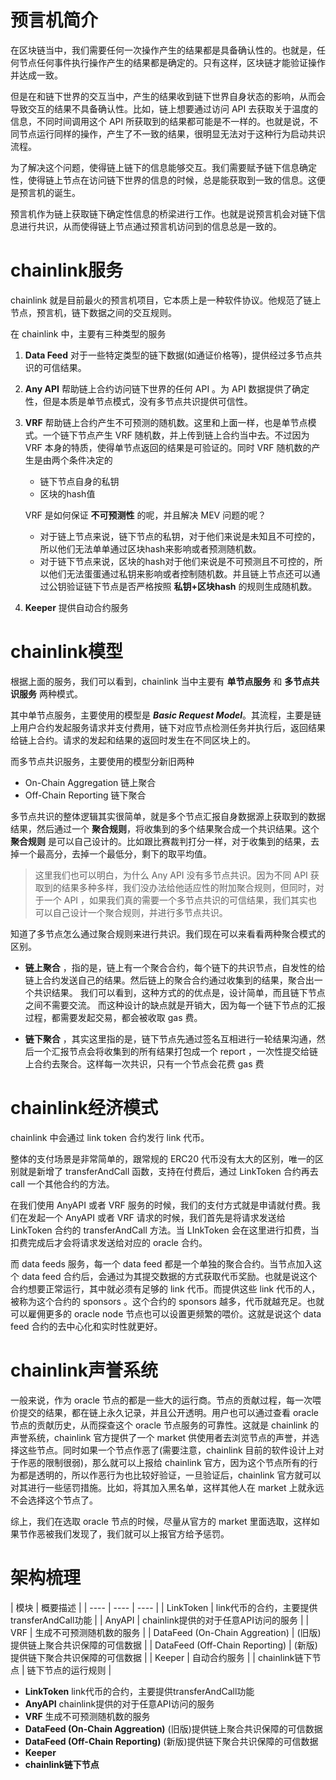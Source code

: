 # 预言机简介
在区块链当中，我们需要任何一次操作产生的结果都是具备确认性的。也就是，任何节点任何事件执行操作产生的结果都是确定的。只有这样，区块链才能验证操作并达成一致。

但是在和链下世界的交互当中，产生的结果收到链下世界自身状态的影响，从而会导致交互的结果不具备确认性。比如，链上想要通过访问 API 去获取关于温度的信息，不同时间调用这个 API 所获取到的结果都可能是不一样的。也就是说，不同节点运行同样的操作，产生了不一致的结果，很明显无法对于这种行为启动共识流程。

为了解决这个问题，使得链上链下的信息能够交互。我们需要赋予链下信息确定性，使得链上节点在访问链下世界的信息的时候，总是能获取到一致的信息。这便是预言机的诞生。

预言机作为链上获取链下确定性信息的桥梁进行工作。也就是说预言机会对链下信息进行共识，从而使得链上节点通过预言机访问到的信息总是一致的。

# chainlink服务
chainlink 就是目前最火的预言机项目，它本质上是一种软件协议。他规范了链上节点，预言机，链下数据之间的交互规则。

在 chainlink 中，主要有三种类型的服务
1. **Data Feed** 对于一些特定类型的链下数据(如通证价格等)，提供经过多节点共识的可信结果。 
2. **Any API** 帮助链上合约访问链下世界的任何 API 。为 API 数据提供了确定性，但是本质是单节点模式，没有多节点共识提供可信性。
3. **VRF** 帮助链上合约产生不可预测的随机数。这里和上面一样，也是单节点模式。一个链下节点产生 VRF 随机数，并上传到链上合约当中去。不过因为 VRF 本身的特质，使得单节点返回的结果是可验证的。同时 VRF 随机数的产生是由两个条件决定的
    - 链下节点自身的私钥
    - 区块的hash值

    VRF 是如何保证 **不可预测性** 的呢，并且解决 MEV 问题的呢？
    - 对于链上节点来说，链下节点的私钥，对于他们来说是未知且不可控的，所以他们无法单单通过区块hash来影响或者预测随机数。
    - 对于链下节点来说，区块的hash对于他们来说是不可预测且不可控的，所以他们无法蛋蛋通过私钥来影响或者控制随机数。并且链上节点还可以通过公钥验证链下节点是否严格按照 **私钥+区块hash** 的规则生成随机数。

4. **Keeper** 提供自动合约服务

# chainlink模型
根据上面的服务，我们可以看到，chainlink 当中主要有 **单节点服务** 和 **多节点共识服务** 两种模式。

其中单节点服务，主要使用的模型是 ***Basic Request Model***。其流程，主要是链上用户合约发起服务请求并支付费用，链下对应节点检测任务并执行后，返回结果给链上合约。请求的发起和结果的返回时发生在不同区块上的。

而多节点共识服务，主要使用的模型分新旧两种
- On-Chain Aggregation 链上聚合
- Off-Chain Reporting 链下聚合

多节点共识的整体逻辑其实很简单，就是多个节点汇报自身数据源上获取到的数据结果，然后通过一个 **聚合规则**，将收集到的多个结果聚合成一个共识结果。这个 **聚合规则** 是可以自己设计的。比如跟比赛裁判打分一样，对于收集到的结果，去掉一个最高分，去掉一个最低分，剩下的取平均值。

> 这里我们也可以明白，为什么 Any API 没有多节点共识。因为不同 API 获取到的结果多种多样，我们没办法给他适应性的附加聚合规则，但同时，对于一个 API ，如果我们真的需要一个多节点共识的可信结果，我们其实也可以自己设计一个聚合规则，并进行多节点共识。

知道了多节点怎么通过聚合规则来进行共识。我们现在可以来看看两种聚合模式的区别。
- **链上聚合** ，指的是，链上有一个聚合合约，每个链下的共识节点，自发性的给链上合约发送自己的结果。然后链上的聚合合约通过收集到的结果，聚合出一个共识结果。
    我们可以看到，这种方式的的优点是，设计简单，而且链下节点之间不需要交流。
    而这种设计的缺点就是开销大，因为每一个链下节点的汇报过程，都需要发起交易，都会被收取 gas 费。

- **链下聚合** ，其实这里指的是，链下节点先通过签名互相进行一轮结果沟通，然后一个汇报节点会将收集到的所有结果打包成一个 report ，一次性提交给链上合约去聚合。这样每一次共识，只有一个节点会花费 gas 费

# chainlink经济模式
chainlink 中会通过 link token 合约发行 link 代币。

整体的支付场景是非常简单的，跟常规的 ERC20 代币没有太大的区别，唯一的区别就是新增了 transferAndCall 函数，支持在付费后，通过 LinkToken 合约再去 call 一个其他合约的方法。

在我们使用 AnyAPI 或者 VRF 服务的时候，我们的支付方式就是申请就付费。我们在发起一个 AnyAPI 或者 VRF 请求的时候，我们首先是将请求发送给 LinkToken 合约的 transferAndCall 方法。当 LInkToken 会在这里进行扣费，当扣费完成后才会将请求发送给对应的 oracle 合约。

而 data feeds 服务，每一个 data feed 都是一个单独的聚合合约。当节点加入这个 data feed 合约后，会通过为其提交数据的方式获取代币奖励。也就是说这个合约想要正常运行，其中就必须有足够的 link 代币。而提供这些 link 代币的人，被称为这个合约的 sponsors 。这个合约的 sponsors 越多，代币就越充足。也就可以雇佣更多的 oracle node 节点也可以设置更频繁的喂价。这就是说这个 data feed 合约的去中心化和实时性就更好。

# chainlink声誉系统
一般来说，作为 oracle 节点的都是一些大的运行商。节点的贡献过程，每一次喂价提交的结果，都在链上永久记录，并且公开透明。用户也可以通过查看 oracle 节点的贡献历史，从而探查这个 oracle 节点服务的可靠性。这就是 chainlink 的声誉系统，chainlink 官方提供了一个 market 供使用者去浏览节点的声誉，并选择这些节点。同时如果一个节点作恶了(需要注意，chainlink 目前的软件设计上对于作恶的限制很弱)，那么就可以上报给 chainlink 官方，因为这个节点所有的行为都是透明的，所以作恶行为也比较好验证，一旦验证后，chainlink 官方就可以对其进行一些惩罚措施。比如，将其加入黑名单，这样其他人在 market 上就永远不会选择这个节点了。

综上，我们在选取 oracle 节点的时候，尽量从官方的 market 里面选取，这样如果节作恶被我们发现了，我们就可以上报官方给予惩罚。


# 架构梳理
| 模块 | 概要描述 |
| ---- | ---- | ---- |
| LinkToken | link代币的合约，主要提供transferAndCall功能 |
| AnyAPI | chainlink提供的对于任意API访问的服务 | 
| VRF | 生成不可预测随机数的服务 |
| DataFeed (On-Chain Aggreation) | (旧版)提供链上聚合共识保障的可信数据 |
| DataFeed (Off-Chain Reporting) | (新版)提供链下聚合共识保障的可信数据 |
| Keeper | 自动合约服务 |
| chainlink链下节点 | 链下节点的运行规则 |

 
- **LinkToken** link代币的合约，主要提供transferAndCall功能
- **AnyAPI** chainlink提供的对于任意API访问的服务
- **VRF** 生成不可预测随机数的服务
- **DataFeed (On-Chain Aggreation)** (旧版)提供链上聚合共识保障的可信数据
- **DataFeed (Off-Chain Reporting)** (新版)提供链下聚合共识保障的可信数据
- **Keeper**
- **chainlink链下节点**